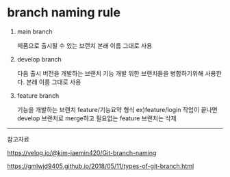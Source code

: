 # branch naming rule

1. main branch

      제품으로 출시될 수 있는 브랜치
      본래 이름 그대로 사용

2. develop branch

      다음 출시 버전을 개발하는 브랜치
      기능 개발 위한 브랜치들을 병합하기위해 사용한다.
      본래 이름 그대로 사용

3. feature branch

      기능을 개발하는 브랜치
      feature/기능요약 형식 ex)feature/login
      작업이 끝나면 develop 브랜치로 merge하고 필요없는 feature 브랜치는 삭제

-----

참고자료

https://velog.io/@kim-jaemin420/Git-branch-naming

https://gmlwjd9405.github.io/2018/05/11/types-of-git-branch.html

